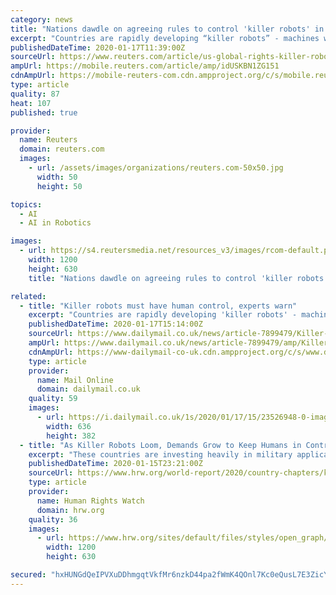 ```yaml
---
category: news
title: "Nations dawdle on agreeing rules to control 'killer robots' in future wars"
excerpt: "Countries are rapidly developing “killer robots” - machines with artificial intelligence (AI) that independently kill - but are moving at a snail’s pace on agreeing global rules over their use in future wars,"
publishedDateTime: 2020-01-17T11:39:00Z
sourceUrl: https://www.reuters.com/article/us-global-rights-killer-robots-idUSKBN1ZG151
ampUrl: https://mobile.reuters.com/article/amp/idUSKBN1ZG151
cdnAmpUrl: https://mobile-reuters-com.cdn.ampproject.org/c/s/mobile.reuters.com/article/amp/idUSKBN1ZG151
type: article
quality: 87
heat: 107
published: true

provider:
  name: Reuters
  domain: reuters.com
  images:
    - url: /assets/images/organizations/reuters.com-50x50.jpg
      width: 50
      height: 50

topics:
  - AI
  - AI in Robotics

images:
  - url: https://s4.reutersmedia.net/resources_v3/images/rcom-default.png
    width: 1200
    height: 630
    title: "Nations dawdle on agreeing rules to control 'killer robots' in future wars"

related:
  - title: "Killer robots must have human control, experts warn"
    excerpt: "Countries are rapidly developing 'killer robots' - machines with artificial intelligence that independently kill - but are moving at a snail's pace on agreeing global rules over their use in future wars, warn technology and human rights experts. From drones and missiles to tanks and submarines, semi-autonomous weapons systems have been used for ..."
    publishedDateTime: 2020-01-17T15:14:00Z
    sourceUrl: https://www.dailymail.co.uk/news/article-7899479/Killer-robots-human-control-experts-warn.html
    ampUrl: https://www.dailymail.co.uk/news/article-7899479/amp/Killer-robots-human-control-experts-warn.html
    cdnAmpUrl: https://www-dailymail-co-uk.cdn.ampproject.org/c/s/www.dailymail.co.uk/news/article-7899479/amp/Killer-robots-human-control-experts-warn.html
    type: article
    provider:
      name: Mail Online
      domain: dailymail.co.uk
    quality: 59
    images:
      - url: https://i.dailymail.co.uk/1s/2020/01/17/15/23526948-0-image-a-121_1579274069115.jpg
        width: 636
        height: 382
  - title: "As Killer Robots Loom, Demands Grow to Keep Humans in Control of Use of Force"
    excerpt: "These countries are investing heavily in military applications of artificial intelligence (AI) with the goal of gaining a technological advantage ... They call efforts to regulate killer robots “premature” and reject concerns that such weapons will threaten the right to life and principles of human dignity, or that they would fail to ..."
    publishedDateTime: 2020-01-15T23:21:00Z
    sourceUrl: https://www.hrw.org/world-report/2020/country-chapters/killer-robots-loom-in-2020
    type: article
    provider:
      name: Human Rights Watch
      domain: hrw.org
    quality: 36
    images:
      - url: https://www.hrw.org/sites/default/files/styles/open_graph/public/multimedia_images_2020/202001wr_essay_robots_1.jpg?itok=TZz46gcb
        width: 1200
        height: 630

secured: "hxHUNGdQeIPVXuDDhmgqtVkfMr6nzkD44pa2fWmK4QOnl7Kc0eQusL7E3ZicY4cArbRV2B/RNnlHg8KyUWgcnFulzxfwZm0ALayhCiny5MXCZ4ILZ1EdNdvngLKK7wHINCrveI9L1RZcme0JIsSCFYMk16b7s+npy19m5v+GHptwPH4unEaE4YJrwbPckreGdNs6CgpRrT+U1OPwNR2yGY0SODdfI8WERCaWOUkr9RnbiB5pQKbVHiiy2WeaCTg4+bkvK+/CnKZFZKNO2N2rZ/3AlW6yAGGfzgEY19iAcQ8=;90dZw8Wrjqv0VUXEHNNsOw=="
---
```


